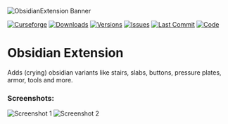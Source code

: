 ![ObsidianExtension Banner](https://lookonthebrightsi.de/mc-mods/obsidian-extension/images/obsidian-extension-banner.png)

[![Curseforge](http://cf.way2muchnoise.eu/title/obsidian-extension.svg?badge_style=for_the_badge)](https://www.curseforge.com/minecraft/mc-mods/obsidian-extension)
[![Downloads](http://cf.way2muchnoise.eu/obsidian-extension.svg?badge_style=for_the_badge)](https://www.curseforge.com/minecraft/mc-mods/obsidian-extension/download)
[![Versions](http://cf.way2muchnoise.eu/versions/obsidian-extension.svg?badge_style=for_the_badge)](https://www.curseforge.com/minecraft/mc-mods/obsidian-extension)
[![Issues](https://img.shields.io/github/issues/Krxwallo/ObsidianExtension?logo=github&style=for-the-badge)](https://www.github.com/Krxwallo/ObsidianExtension/issues)
[![Last Commit](https://img.shields.io/github/last-commit/Krxwallo/ObsidianExtension?logo=github&style=for-the-badge)](https://www.github.com/Krxwallo/ObsidianExtension)
[![Code](https://img.shields.io/github/languages/top/Krxwallo/ObsidianExtension?logo=github&style=for-the-badge)](https://www.github.com/Krxwallo/ObsidianExtension)

# Obsidian Extension

Adds (crying) obsidian variants like stairs, slabs, buttons, pressure plates, armor, tools and more.

### Screenshots:

![Screenshot 1](https://lookonthebrightsi.de/mc-mods/obsidian-extension/images/screenshot-1-edited.png)
![Screenshot 2](https://lookonthebrightsi.de/mc-mods/obsidian-extension/images/screenshot-2-edited.png)
